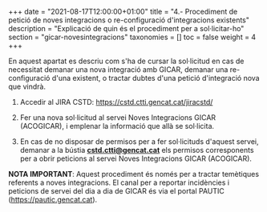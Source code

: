 +++
date        = "2021-08-17T12:00:00+01:00"
title       = "4.- Procediment de petició de noves integracions o re-configuració d'integracions existents"
description = "Explicació de quin és el procediment per a sol·licitar-ho"
section     = "gicar-novesintegracions"
taxonomies  = []
toc 		= false
weight 		= 4
+++

En aquest apartat es descriu com s'ha de cursar la sol·licitud en cas de necessitat demanar una nova integració amb GICAR, demanar una re-configuració d'una existent, o tractar dubtes d'una petició d'integració nova que vindrà.

1. Accedir al JIRA CSTD: https://cstd.ctti.gencat.cat/jiracstd/

1. Fer una nova sol·licitud al servei Noves Integracions GICAR (ACOGICAR), i emplenar la informació que allà se sol·licita.

1. En cas de no disposar de permisos per a fer sol·licituds d'aquest servei, demanar a la bústia **cstd.ctti@gencat.cat** els permisos corresponents per a obrir peticions al servei Noves Integracions GICAR (ACOGICAR).

**NOTA IMPORTANT**: Aquest procediment és només per a tractar temètiques referents a noves integracions. El canal per a reportar incidències i peticions de servei del dia a dia de GICAR és via el portal PAUTIC (https://pautic.gencat.cat).
